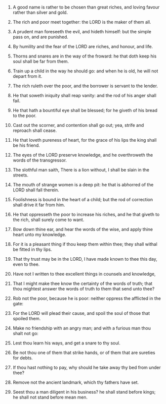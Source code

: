1. A good name is rather to be chosen than great riches, and loving
favour rather than silver and gold.

2. The rich and poor meet together: the LORD is the maker of them
all.

3. A prudent man foreseeth the evil, and hideth himself: but the
simple pass on, and are punished.

4. By humility and the fear of the LORD are riches, and honour, and
life.

5. Thorns and snares are in the way of the froward: he that doth
keep his soul shall be far from them.

6. Train up a child in the way he should go: and when he is old, he
will not depart from it.

7. The rich ruleth over the poor, and the borrower is servant to the
lender.

8. He that soweth iniquity shall reap vanity: and the rod of his
anger shall fail.

9. He that hath a bountiful eye shall be blessed; for he giveth of
his bread to the poor.

10. Cast out the scorner, and contention shall go out; yea, strife
and reproach shall cease.

11. He that loveth pureness of heart, for the grace of his lips the
king shall be his friend.

12. The eyes of the LORD preserve knowledge, and he overthroweth the
words of the transgressor.

13. The slothful man saith, There is a lion without, I shall be
slain in the streets.

14. The mouth of strange women is a deep pit: he that is abhorred of
the LORD shall fall therein.

15. Foolishness is bound in the heart of a child; but the rod of
correction shall drive it far from him.

16. He that oppresseth the poor to increase his riches, and he that
giveth to the rich, shall surely come to want.

17. Bow down thine ear, and hear the words of the wise, and apply
thine heart unto my knowledge.

18. For it is a pleasant thing if thou keep them within thee; they
shall withal be fitted in thy lips.

19. That thy trust may be in the LORD, I have made known to thee
this day, even to thee.

20. Have not I written to thee excellent things in counsels and
knowledge,

21. That I might make thee know the certainty of the
words of truth; that thou mightest answer the words of truth to them
that send unto thee?

22. Rob not the poor, because he is poor:
neither oppress the afflicted in the gate:

23. For the LORD will
plead their cause, and spoil the soul of those that spoiled them.

24. Make no friendship with an angry man; and with a furious man
thou shalt not go:

25. Lest thou learn his ways, and get a snare to
thy soul.

26. Be not thou one of them that strike hands, or of them that are
sureties for debts.

27. If thou hast nothing to pay, why should he take away thy bed
from under thee?

28. Remove not the ancient landmark, which thy
fathers have set.

29. Seest thou a man diligent in his business? he shall stand before
kings; he shall not stand before mean men.